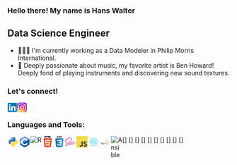 ### Hello there! My name is Hans Walter 

## Data Science Engineer

- 👨🏻‍💻 I'm currently working as a Data Modeler in Philip Morris International.
- 🎵 Deeply passionate about music, my favorite artist is Ben Howard! Deeply fond of playing instruments and discovering new sound textures.

### Let's connect!

[<img align="left" alt="hans_linkedin | LinkedIn" width="22px" src="https://github.com/devicons/devicon/blob/master/icons/linkedin/linkedin-original.svg" />][linkedin]
[<img align="left" alt="hans_instagram | Instagram" width="22px" src="https://github.com/wle8300/instagram-logo/blob/master/logo.svg" />][instagram]

<br />

### Languages and Tools:

[<img align="left" alt="Python" width="26px" src="https://github.com/devicons/devicon/blob/master/icons/python/python-original.svg" />]
[<img align="left" alt="C" width="26px" src="https://github.com/devicons/devicon/blob/master/icons/c/c-original.svg" />]
[<img align="left" alt="R" width="26px" src="https://github.com/abranhe/programming-languages-logos/blob/master/src/r/r_64x64.png" />]
[<img align="left" alt="HTML5" width="26px" src="https://raw.githubusercontent.com/github/explore/80688e429a7d4ef2fca1e82350fe8e3517d3494d/topics/html/html.png" />]
[<img align="left" alt="CSS3" width="26px" src="https://raw.githubusercontent.com/github/explore/80688e429a7d4ef2fca1e82350fe8e3517d3494d/topics/css/css.png" />]
[<img align="left" alt="Sass" width="26px" src="https://raw.githubusercontent.com/github/explore/80688e429a7d4ef2fca1e82350fe8e3517d3494d/topics/sass/sass.png" />]
[<img align="left" alt="JavaScript" width="26px" src="https://raw.githubusercontent.com/github/explore/80688e429a7d4ef2fca1e82350fe8e3517d3494d/topics/javascript/javascript.png" />]
[<img align="left" alt="React" width="26px" src="https://raw.githubusercontent.com/github/explore/80688e429a7d4ef2fca1e82350fe8e3517d3494d/topics/react/react.png" />]
[<img align="left" alt="MySQL" width="26px" src="https://raw.githubusercontent.com/github/explore/80688e429a7d4ef2fca1e82350fe8e3517d3494d/topics/mysql/mysql.png" />]
[<img align="left" alt="Ansible" width="26px" src="https://stafwag.github.io/blog/images/ansible-logo-red-t.png" />]

[instagram]: https://www.instagram.com/hans_walter/
[linkedin]: https://www.linkedin.com/in/hans-walter/
